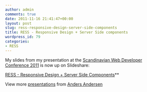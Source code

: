 ```yaml
---
author: admin
comments: true
date: 2011-11-16 21:41:47+00:00
layout: post
slug: ress-responsive-design-server-side-components
title: RESS - Responsive Design + Server Side components
wordpress_id: 79
categories:
- RESS
---
```


My slides from my presentation at the [Scandinavian Web Developer Conference 2011](http://swdc.se/2011/) is now up on Slideshare:



[RESS - Responsive Design + Server Side Components](http://www.slideshare.net/4nd3rsen/ress-responsive-design-server-side-components-10084972)**

View more [presentations](http://www.slideshare.net/) from [Anders Andersen](http://www.slideshare.net/4nd3rsen)
